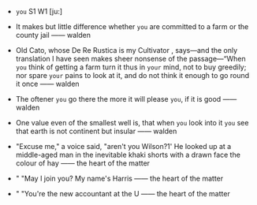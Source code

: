 - `you` S1 W1 [ju:]



-  It makes but little difference whether `you` are committed to a farm or the county jail —— walden

- Old Cato, whose De Re Rustica is my Cultivator , says﻿—and the only translation I have seen makes sheer nonsense of the passage﻿—“When `you` think of getting a farm turn it thus in `your` mind, not to buy greedily; nor spare `your` pains to look at it, and do not think it enough to go round it once —— walden

-  The oftener `you` go there the more it will please `you`, if it is good —— walden

-  One value even of the smallest well is, that when `you` look into it `you` see that earth is not continent but insular —— walden

-  "Excuse me," a voice said, "aren't you Wilson?1' He looked up at a middle-aged man in the inevitable khaki shorts with a drawn face the colour of hay —— the heart of the matter

- " "May I join you? My name's Harris —— the heart of the matter

- " "You're the new accountant at the U —— the heart of the matter